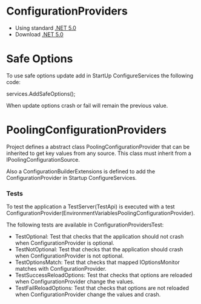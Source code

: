 # ConfigurationProviders

* Using standard [.NET 5.0](https://docs.microsoft.com/en-us/dotnet/core/dotnet-five)
* Download [.NET 5.0](https://dotnet.microsoft.com/download/dotnet/5.0)

# Safe Options

To use safe options update add in StartUp ConfigureServices the following code:

services.AddSafeOptions();

When update options crash or fail will remain the previous value.

# PoolingConfigurationProviders

Project defines a abstract class PoolingConfigurationProvider that can be inherited to get key values from any source.
This class must inherit from a IPoolingConfigurationSource.

Also a ConfigurationBuilderExtensions is defined to add the ConfigurationProvider in Startup ConfigureServices.


### Tests

To test the application a TestServer(TestApi) is executed with a test ConfigurationProvider(EnvironmentVariablesPoolingConfigurationProvider).

The following tests are available in ConfigurationProvidersTest:

* TestOptional: Test that checks that the application should not crash when ConfigurationProvider is optional.
* TestNotOptional: Test that checks that the application should crash when ConfigurationProvider is not optional.
* TestOptionsMatch: Test that checks that mapped IOptionsMonitor matches with ConfigurationProvider.
* TestSuccessReloadOptions: Test that checks that options are reloaded when ConfigurationProvider change the values.
* TestFailReloadOptions: Test that checks that options are not reloaded when ConfigurationProvider change the values and crash.